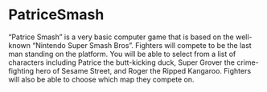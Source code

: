 # PatriceSmash
“Patrice Smash” is a very basic computer game that is based on the well-known “Nintendo Super Smash Bros”. Fighters will compete to be the last man standing on the platform. You will be able to select from a list of characters including Patrice the butt-kicking duck, Super Grover the crime-fighting hero of Sesame Street, and Roger the Ripped Kangaroo. Fighters will also be able to choose which map they compete on.
